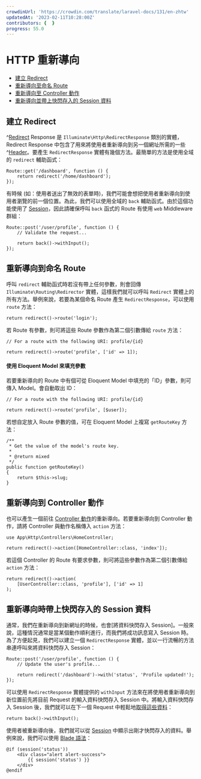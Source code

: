 ```yaml
---
crowdinUrl: 'https://crowdin.com/translate/laravel-docs/131/en-zhtw'
updatedAt: '2023-02-11T10:28:00Z'
contributors: {  }
progress: 55.0
---
```


# HTTP 重新導向

- [建立 Redirect](#creating-redirects)
- [重新導向至命名 Route](#redirecting-named-routes)
- [重新導向至 Controller 動作](#redirecting-controller-actions)
- [重新導向並帶上快閃存入的 Session 資料](#redirecting-with-flashed-session-data)

<a name="creating-redirects"></a>

## 建立 Redirect

^[Redirect](%E9%87%8D%E6%96%B0%E5%B0%8E%E5%90%91) Response 是 `Illuminate\Http\RedirectResponse` 類別的實體，Redirect Response 中包含了用來將使用者重新導向到另一個網址所需的一些 ^[Header](%E6%A8%99%E9%A0%AD)。要產生 `RedirectResponse` 實體有幾個方法。最簡單的方法是使用全域的 `redirect` 輔助函式：

    Route::get('/dashboard', function () {
        return redirect('/home/dashboard');
    });
有時候 (如：使用者送出了無效的表單時)，我們可能會想把使用者重新導向到使用者瀏覽的前一個位置。為此，我們可以使用全域的 `back` 輔助函式。由於這個功能使用了 [Session](/docs/{{version}}/session)，因此請確保呼叫 `back` 函式的 Route 有使用 `web` Middleware 群組：

    Route::post('/user/profile', function () {
        // Validate the request...
    
        return back()->withInput();
    });
<a name="redirecting-named-routes"></a>

## 重新導向到命名 Route

呼叫 `redirect` 輔助函式時若沒有帶上任何參數，則會回傳 `Illuminate\Routing\Redirector` 實體，這樣我們就可以呼叫 `Redirect` 實體上的所有方法。舉例來說，若要為某個命名 Route 產生 `RedirectResponse`，可以使用 `route` 方法：

    return redirect()->route('login');
若 Route 有參數，則可將這些 Route 參數作為第二個引數傳給 `route` 方法：

    // For a route with the following URI: profile/{id}
    
    return redirect()->route('profile', ['id' => 1]);
<a name="populating-parameters-via-eloquent-models"></a>

#### 使用 Eloquent Model 來填充參數

若要重新導向的 Route 中有個可從 Eloquent Model 中填充的「ID」參數，則可傳入 Model。會自動取出 ID：

    // For a route with the following URI: profile/{id}
    
    return redirect()->route('profile', [$user]);
若想自定放入 Route 參數的值，可在 Eloquent Model 上複寫 `getRouteKey` 方法：

    /**
     * Get the value of the model's route key.
     *
     * @return mixed
     */
    public function getRouteKey()
    {
        return $this->slug;
    }
<a name="redirecting-controller-actions"></a>

## 重新導向到 Controller 動作

也可以產生一個前往 [Controller 動作](/docs/{{version}}/controllers)的重新導向。若要重新導向到 Controller 動作，請將 Controller 與動作名稱傳入 `action` 方法：

    use App\Http\Controllers\HomeController;
    
    return redirect()->action([HomeController::class, 'index']);
若這個 Controller 的 Route 有要求參數，則可將這些參數作為第二個引數傳給 `action` 方法：

    return redirect()->action(
        [UserController::class, 'profile'], ['id' => 1]
    );
<a name="redirecting-with-flashed-session-data"></a>

## 重新導向時帶上快閃存入的 Session 資料

通常，我們在重新導向到新網址的時候，也會[將資料快閃存入 Session]。一般來說，這種情況通常是當某個動作順利進行，而我們將成功訊息寫入 Session 時。為了方便起見，我們可以建立一個 `RedirectResponse` 實體，並以一行流暢的方法串連呼叫來將資料快閃存入 Session：

    Route::post('/user/profile', function () {
        // Update the user's profile...
    
        return redirect('/dashboard')->with('status', 'Profile updated!');
    });
可以使用 `RedirectResponse` 實體提供的 `withInput` 方法來在將使用者重新導向到新位置前先將目前 Request 的輸入資料快閃存入 Session 中。將輸入資料快閃存入 Session 後，我們就可以在下一個 Request 中輕鬆地[取得這些資料](/docs/{{version}}/requests#retrieving-old-input)：

    return back()->withInput();
使用者被重新導向後，我們就可以從 [Session](/docs/{{version}}/session) 中顯示出剛才快閃存入的資料。舉例來說，我們可以使用 [Blade 語法](/docs/{{version}}/blade)：

    @if (session('status'))
        <div class="alert alert-success">
            {{ session('status') }}
        </div>
    @endif